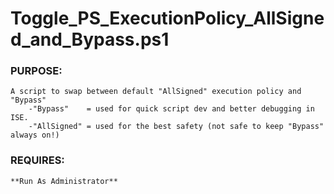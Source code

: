 # Toggle_PS_ExecutionPolicy_AllSigned_and_Bypass.ps1


### PURPOSE:
  
    A script to swap between default "AllSigned" execution policy and "Bypass"
        -"Bypass"    = used for quick script dev and better debugging in ISE.
        -"AllSigned" = used for the best safety (not safe to keep "Bypass" always on!)

### REQUIRES:

    **Run As Administrator**